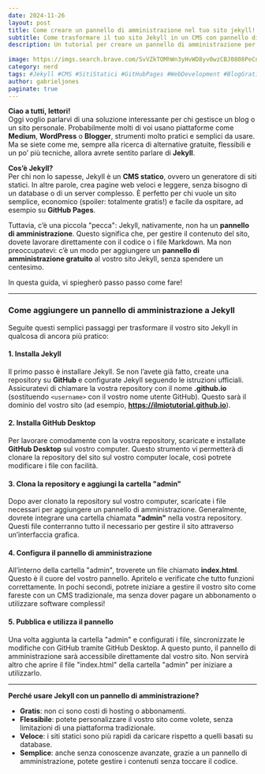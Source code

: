 ```yaml
--- 
date: 2024-11-26 
layout: post 
title: Come creare un pannello di amministrazione nel tuo sito jekyll!! 
subtitle: Come trasformare il tuo sito Jekyll in un CMS con pannello di amministrazione gratuito 
description: Un tutorial per creare un pannello di amministrazione per il tuo sito jekyll, per creare i post, pagine, utenti, 
 
image: https://imgs.search.brave.com/SvVZkTOMhWn3yHvWD8yv0wzCBJ0808PeCnSkkAmriCo/rs:fit:860:0:0:0/g:ce/aHR0cHM6Ly9iOGY0/ZzVhNy5yb2NrZXRj/ZG4ubWUvd3AtY29u/dGVudC91cGxvYWRz/LzIwMjQvMDcvYWRk/LWxvZ2luLWxpbmst/dG8tbWVudS5wbmc 
category: nerd 
tags: #Jekyll #CMS #SitiStatici #GitHubPages #WebDevelopment #BlogGratis #OpenSource #Tutorial #WebDesign #AdminPanel #SviluppoWeb #Programmazione #HostingGratuito 
author: gabrieljones 
paginate: true 
--- 
```


**Ciao a tutti, lettori!**  
Oggi voglio parlarvi di una soluzione interessante per chi gestisce un blog o un sito personale. Probabilmente molti di voi usano piattaforme come **Medium**, **WordPress** o **Blogger**, strumenti molto pratici e semplici da usare. Ma se siete come me, sempre alla ricerca di alternative gratuite, flessibili e un po’ più tecniche, allora avrete sentito parlare di **Jekyll**.  

**Cos’è Jekyll?**  
Per chi non lo sapesse, Jekyll è un **CMS statico**, ovvero un generatore di siti statici. In altre parole, crea pagine web veloci e leggere, senza bisogno di un database o di un server complesso. È perfetto per chi vuole un sito semplice, economico (spoiler: totalmente gratis!) e facile da ospitare, ad esempio su **GitHub Pages**.  

Tuttavia, c’è una piccola "pecca": Jekyll, nativamente, non ha un **pannello di amministrazione**. Questo significa che, per gestire il contenuto del sito, dovete lavorare direttamente con il codice o i file Markdown. Ma non preoccupatevi: c’è un modo per aggiungere un **pannello di amministrazione gratuito** al vostro sito Jekyll, senza spendere un centesimo.  

In questa guida, vi spiegherò passo passo come fare!  

---

### **Come aggiungere un pannello di amministrazione a Jekyll**  

Seguite questi semplici passaggi per trasformare il vostro sito Jekyll in qualcosa di ancora più pratico:  

#### **1. Installa Jekyll**  
Il primo passo è installare Jekyll. Se non l’avete già fatto, create una repository su **GitHub** e configurate Jekyll seguendo le istruzioni ufficiali. Assicuratevi di chiamare la vostra repository con il nome **<username>.github.io** (sostituendo `<username>` con il vostro nome utente GitHub). Questo sarà il dominio del vostro sito (ad esempio, **https://ilmiotutorial.github.io**).  

#### **2. Installa GitHub Desktop**  
Per lavorare comodamente con la vostra repository, scaricate e installate **GitHub Desktop** sul vostro computer. Questo strumento vi permetterà di clonare la repository del sito sul vostro computer locale, così potrete modificare i file con facilità.  

#### **3. Clona la repository e aggiungi la cartella "admin"**  
Dopo aver clonato la repository sul vostro computer, scaricate i file necessari per aggiungere un pannello di amministrazione. Generalmente, dovrete integrare una cartella chiamata **"admin"** nella vostra repository. Questi file conterranno tutto il necessario per gestire il sito attraverso un’interfaccia grafica.  

#### **4. Configura il pannello di amministrazione**  
All’interno della cartella "admin", troverete un file chiamato **index.html**. Questo è il cuore del vostro pannello. Apritelo e verificate che tutto funzioni correttamente. In pochi secondi, potrete iniziare a gestire il vostro sito come fareste con un CMS tradizionale, ma senza dover pagare un abbonamento o utilizzare software complessi!  

#### **5. Pubblica e utilizza il pannello**  
Una volta aggiunta la cartella "admin" e configurati i file, sincronizzate le modifiche con GitHub tramite GitHub Desktop. A questo punto, il pannello di amministrazione sarà accessibile direttamente dal vostro sito. Non servirà altro che aprire il file "index.html" della cartella "admin" per iniziare a utilizzarlo.  

---

**Perché usare Jekyll con un pannello di amministrazione?**  
- **Gratis**: non ci sono costi di hosting o abbonamenti.  
- **Flessibile**: potete personalizzare il vostro sito come volete, senza limitazioni di una piattaforma tradizionale.  
- **Veloce**: i siti statici sono più rapidi da caricare rispetto a quelli basati su database.  
- **Semplice**: anche senza conoscenze avanzate, grazie a un pannello di amministrazione, potete gestire i contenuti senza toccare il codice.  



